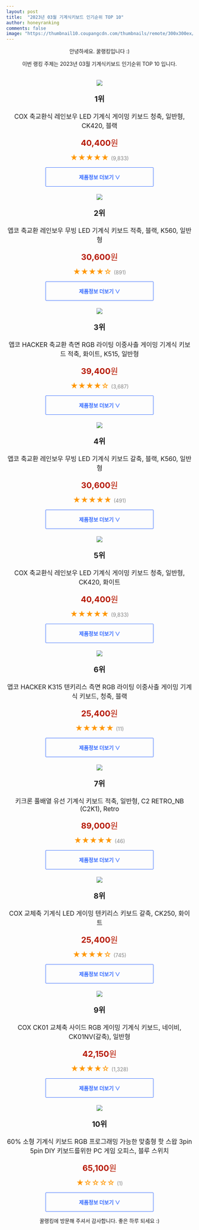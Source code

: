```yaml
---
layout: post
title:  "2023년 03월 기계식키보드 인기순위 TOP 10"
author: honeyranking
comments: false
image: "https://thumbnail10.coupangcdn.com/thumbnails/remote/300x300ex/image/retail/images/459851649833772-3d5e3ae7-bd0d-47c7-8213-4ae228ff22e1.jpg"
---
```

<p style="text-align: center;">안녕하세요. 꿀랭킹입니다 :)</p>
<p style="text-align: center;">이번 랭킹 주제는 2023년 03월 기계식키보드 인기순위 TOP 10 입니다.</p><center><img src="https://thumbnail10.coupangcdn.com/thumbnails/remote/300x300ex/image/retail/images/459851649833772-3d5e3ae7-bd0d-47c7-8213-4ae228ff22e1.jpg" style="margin-top:20px" /></center><p style="text-align: center; font-size: 20px"><b>1위</b></p><p style="text-align: center; font-size: 17px">COX 축교환식 레인보우 LED 기계식 게이밍 키보드 청축, 일반형, CK420, 블랙</p><p style="text-align: center;"><span style="color: #b61800; font-size: 22px;"><b>40,400</b>원</span></p><p style="text-align: center;"><span style="color: #ff9600; font-size: 20px;">★★★★★ </span><span style="color: #878787;">(9,833)</span></p><center><a href="https://www.coupang.com/vp/products/4527316191?itemId=5465013962&q=%EA%B8%B0%EA%B3%84%EC%8B%9D%ED%82%A4%EB%B3%B4%EB%93%9C&sourceType=search&searchId=33398595e28149d48756c4ab3fb3e099"><div style="font-size: 14px; display: inline-block; padding: 15px 90px; color: #346aff; border-radius: 2px; border: 1px solid #346aff; cursor: pointer;"><b>제품정보 더보기 &or;</b></div></a></center><center><img src="https://thumbnail8.coupangcdn.com/thumbnails/remote/300x300ex/image/retail/images/1223427021514173-034af671-807e-4210-aa78-d2136fc9dbbf.jpg" style="margin-top:20px" /></center><p style="text-align: center; font-size: 20px"><b>2위</b></p><p style="text-align: center; font-size: 17px">앱코 축교환 레인보우 무빙 LED 기계식 키보드 적축, 블랙, K560, 일반형</p><p style="text-align: center;"><span style="color: #b61800; font-size: 22px;"><b>30,600</b>원</span></p><p style="text-align: center;"><span style="color: #ff9600; font-size: 20px;">★★★★☆ </span><span style="color: #878787;">(891)</span></p><center><a href="https://link.coupang.com/a/RSA1l"><div style="font-size: 14px; display: inline-block; padding: 15px 90px; color: #346aff; border-radius: 2px; border: 1px solid #346aff; cursor: pointer;"><b>제품정보 더보기 &or;</b></div></a></center><center><img src="https://thumbnail10.coupangcdn.com/thumbnails/remote/300x300ex/image/retail/images/8843710914525526-f6f0fb88-dc66-4b78-a16c-6064b1fb3d5d.jpg" style="margin-top:20px" /></center><p style="text-align: center; font-size: 20px"><b>3위</b></p><p style="text-align: center; font-size: 17px">앱코 HACKER 축교환 측면 RGB 라이팅 이중사출 게이밍 기계식 키보드 적축, 화이트, K515, 일반형</p><p style="text-align: center;"><span style="color: #b61800; font-size: 22px;"><b>39,400</b>원</span></p><p style="text-align: center;"><span style="color: #ff9600; font-size: 20px;">★★★★☆ </span><span style="color: #878787;">(3,687)</span></p><center><a href="https://www.coupang.com/vp/products/286652670?itemId=908774495&q=%EA%B8%B0%EA%B3%84%EC%8B%9D%ED%82%A4%EB%B3%B4%EB%93%9C&sourceType=search&searchId=33398595e28149d48756c4ab3fb3e099"><div style="font-size: 14px; display: inline-block; padding: 15px 90px; color: #346aff; border-radius: 2px; border: 1px solid #346aff; cursor: pointer;"><b>제품정보 더보기 &or;</b></div></a></center><center><img src="https://thumbnail8.coupangcdn.com/thumbnails/remote/300x300ex/image/retail/images/3127150761816530-286ead59-0ecb-4bfc-a6c2-809d26d78dfc.jpg" style="margin-top:20px" /></center><p style="text-align: center; font-size: 20px"><b>4위</b></p><p style="text-align: center; font-size: 17px">앱코 축교환 레인보우 무빙 LED 기계식 키보드 갈축, 블랙, K560, 일반형</p><p style="text-align: center;"><span style="color: #b61800; font-size: 22px;"><b>30,600</b>원</span></p><p style="text-align: center;"><span style="color: #ff9600; font-size: 20px;">★★★★★ </span><span style="color: #878787;">(491)</span></p><center><a href="https://link.coupang.com/a/RSA1m"><div style="font-size: 14px; display: inline-block; padding: 15px 90px; color: #346aff; border-radius: 2px; border: 1px solid #346aff; cursor: pointer;"><b>제품정보 더보기 &or;</b></div></a></center><center><img src="https://thumbnail9.coupangcdn.com/thumbnails/remote/300x300ex/image/retail/images/377599430456266-81c92b75-72f3-436c-9fbd-2785313c98c9.jpg" style="margin-top:20px" /></center><p style="text-align: center; font-size: 20px"><b>5위</b></p><p style="text-align: center; font-size: 17px">COX 축교환식 레인보우 LED 기계식 게이밍 키보드 청축, 일반형, CK420, 화이트</p><p style="text-align: center;"><span style="color: #b61800; font-size: 22px;"><b>40,400</b>원</span></p><p style="text-align: center;"><span style="color: #ff9600; font-size: 20px;">★★★★★ </span><span style="color: #878787;">(9,833)</span></p><center><a href="https://www.coupang.com/vp/products/4527316191?itemId=5465377076&q=%EA%B8%B0%EA%B3%84%EC%8B%9D%ED%82%A4%EB%B3%B4%EB%93%9C&sourceType=search&searchId=33398595e28149d48756c4ab3fb3e099"><div style="font-size: 14px; display: inline-block; padding: 15px 90px; color: #346aff; border-radius: 2px; border: 1px solid #346aff; cursor: pointer;"><b>제품정보 더보기 &or;</b></div></a></center><center><img src="https://thumbnail8.coupangcdn.com/thumbnails/remote/300x300ex/image/vendor_inventory/c22c/2aeeec80f72ebc7b745372bfffcaa84e209e62dd82e96636e07d5e21609c.jpeg" style="margin-top:20px" /></center><p style="text-align: center; font-size: 20px"><b>6위</b></p><p style="text-align: center; font-size: 17px">앱코 HACKER K315 텐키리스 측면 RGB 라이팅 이중사출 게이밍 기계식 키보드, 청축, 블랙</p><p style="text-align: center;"><span style="color: #b61800; font-size: 22px;"><b>25,400</b>원</span></p><p style="text-align: center;"><span style="color: #ff9600; font-size: 20px;">★★★★★ </span><span style="color: #878787;">(11)</span></p><center><a href="https://link.coupang.com/a/RSA1n"><div style="font-size: 14px; display: inline-block; padding: 15px 90px; color: #346aff; border-radius: 2px; border: 1px solid #346aff; cursor: pointer;"><b>제품정보 더보기 &or;</b></div></a></center><center><img src="https://thumbnail7.coupangcdn.com/thumbnails/remote/300x300ex/image/retail/images/2021/11/09/10/4/501dbc90-09e0-453b-9248-9ff080ebb78b.jpg" style="margin-top:20px" /></center><p style="text-align: center; font-size: 20px"><b>7위</b></p><p style="text-align: center; font-size: 17px">키크론 풀배열 유선 기계식 키보드 적축, 일반형, C2 RETRO_NB (C2K1), Retro</p><p style="text-align: center;"><span style="color: #b61800; font-size: 22px;"><b>89,000</b>원</span></p><p style="text-align: center;"><span style="color: #ff9600; font-size: 20px;">★★★★★ </span><span style="color: #878787;">(46)</span></p><center><a href="https://link.coupang.com/a/RSA1o"><div style="font-size: 14px; display: inline-block; padding: 15px 90px; color: #346aff; border-radius: 2px; border: 1px solid #346aff; cursor: pointer;"><b>제품정보 더보기 &or;</b></div></a></center><center><img src="https://thumbnail9.coupangcdn.com/thumbnails/remote/300x300ex/image/retail/images/10753927404461180-db704061-d580-414c-a034-af470a9147cc.jpg" style="margin-top:20px" /></center><p style="text-align: center; font-size: 20px"><b>8위</b></p><p style="text-align: center; font-size: 17px">COX 교체축 기계식 LED 게이밍 텐키리스 키보드 갈축, CK250, 화이트</p><p style="text-align: center;"><span style="color: #b61800; font-size: 22px;"><b>25,400</b>원</span></p><p style="text-align: center;"><span style="color: #ff9600; font-size: 20px;">★★★★☆ </span><span style="color: #878787;">(745)</span></p><center><a href="https://www.coupang.com/vp/products/130277646?itemId=383395926&q=%EA%B8%B0%EA%B3%84%EC%8B%9D%ED%82%A4%EB%B3%B4%EB%93%9C&sourceType=search&searchId=33398595e28149d48756c4ab3fb3e099"><div style="font-size: 14px; display: inline-block; padding: 15px 90px; color: #346aff; border-radius: 2px; border: 1px solid #346aff; cursor: pointer;"><b>제품정보 더보기 &or;</b></div></a></center><center><img src="https://thumbnail10.coupangcdn.com/thumbnails/remote/300x300ex/image/retail/images/9016659253405243-c8b0d0e5-3589-429d-9476-8c2692d88a50.jpg" style="margin-top:20px" /></center><p style="text-align: center; font-size: 20px"><b>9위</b></p><p style="text-align: center; font-size: 17px">COX CK01 교체축 사이드 RGB 게이밍 기계식 키보드, 네이비, CK01NV(갈축), 일반형</p><p style="text-align: center;"><span style="color: #b61800; font-size: 22px;"><b>42,150</b>원</span></p><p style="text-align: center;"><span style="color: #ff9600; font-size: 20px;">★★★★☆ </span><span style="color: #878787;">(1,328)</span></p><center><a href="https://link.coupang.com/a/RSA1q"><div style="font-size: 14px; display: inline-block; padding: 15px 90px; color: #346aff; border-radius: 2px; border: 1px solid #346aff; cursor: pointer;"><b>제품정보 더보기 &or;</b></div></a></center><center><img src="https://thumbnail8.coupangcdn.com/thumbnails/remote/300x300ex/image/vendor_inventory/5f53/f954b57bc6948954c8e5edb6057e026bbbe6a8e15ac2a276f61d3deeb53f.jpg" style="margin-top:20px" /></center><p style="text-align: center; font-size: 20px"><b>10위</b></p><p style="text-align: center; font-size: 17px">60% 소형 기계식 키보드 RGB 프로그래밍 가능한 맞춤형 핫 스왑 3pin 5pin DIY 키보드를위한 PC 게임 오피스, 블루 스위치</p><p style="text-align: center;"><span style="color: #b61800; font-size: 22px;"><b>65,100</b>원</span></p><p style="text-align: center;"><span style="color: #ff9600; font-size: 20px;">★☆☆☆☆ </span><span style="color: #878787;">(1)</span></p><center><a href="https://link.coupang.com/a/RSA1t"><div style="font-size: 14px; display: inline-block; padding: 15px 90px; color: #346aff; border-radius: 2px; border: 1px solid #346aff; cursor: pointer;"><b>제품정보 더보기 &or;</b></div></a></center><p style="text-align: center;">꿀랭킹에 방문해 주셔서 감사합니다. 좋은 하루 되세요 :)</p>
